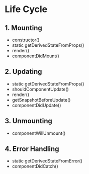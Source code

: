 # Life Cycle

## 1. Mounting

- constructor()
- static getDerivedStateFromProps()
- render()
- componentDidMount()

## 2. Updating

- static getDerivedStateFromProps()
- shouldComponentUpdate()
- render()
- getSnapshotBeforeUpdate()
- componentDidUpdate()

## 3. Unmounting

- componentWillUnmount()

## 4. Error Handling

- static getDerivedStateFromError()
- componentDidCatch()
